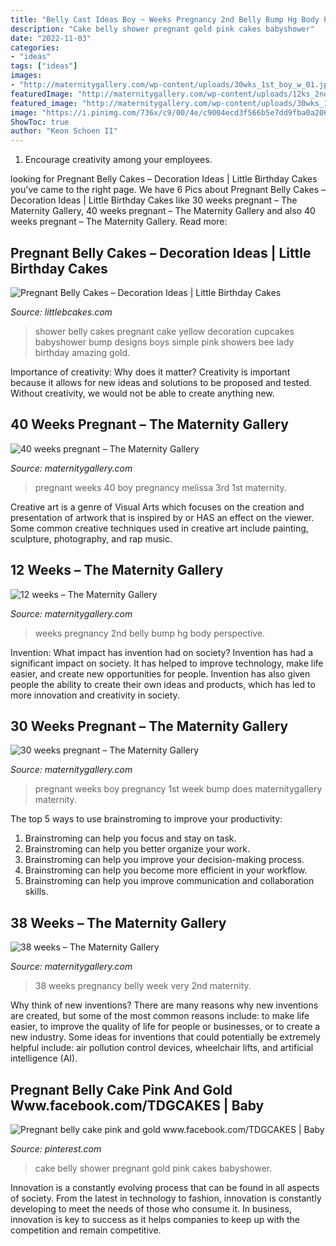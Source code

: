 ```yaml
---
title: "Belly Cast Ideas Boy ~ Weeks Pregnancy 2nd Belly Bump Hg Body Perspective"
description: "Cake belly shower pregnant gold pink cakes babyshower"
date: "2022-11-03"
categories:
- "ideas"
tags: ["ideas"]
images:
- "http://maternitygallery.com/wp-content/uploads/30wks_1st_boy_w_01.jpg"
featuredImage: "http://maternitygallery.com/wp-content/uploads/12ks_2nd_grl_lee_01.jpg"
featured_image: "http://maternitygallery.com/wp-content/uploads/30wks_1st_boy_w_01.jpg"
image: "https://i.pinimg.com/736x/c9/00/4e/c9004ecd3f566b5e7dd9fba0a2062158.jpg"
ShowToc: true
author: "Keon Schoen II"
---
```



1. Encourage creativity among your employees.

	

		
looking for Pregnant Belly Cakes – Decoration Ideas | Little Birthday Cakes you've came to the right page. We have 6 Pics about Pregnant Belly Cakes – Decoration Ideas | Little Birthday Cakes like 30 weeks pregnant – The Maternity Gallery, 40 weeks pregnant – The Maternity Gallery and also 40 weeks pregnant – The Maternity Gallery. Read more:
		
    
## Pregnant Belly Cakes – Decoration Ideas | Little Birthday Cakes

<img loading=lazy src="http://www.littlebcakes.com/wp-content/uploads/2014/01/Pregnant-Belly-Cakes-Pictures.jpg" onerror="this.onerror=null;this.src='https://tse3.mm.bing.net/th?id=OIP.VPN1kEt4y-KvJsQhC56ErgHaJ4&amp;pid=15.1';" alt="Pregnant Belly Cakes – Decoration Ideas | Little Birthday Cakes">

_Source: littlebcakes.com_

>shower belly cakes pregnant cake yellow decoration cupcakes babyshower bump designs boys simple pink showers bee lady birthday amazing gold. 

	

Importance of creativity: Why does it matter?
Creativity is important because it allows for new ideas and solutions to be proposed and tested. Without creativity, we would not be able to create anything new.

    
## 40 Weeks Pregnant – The Maternity Gallery

<img loading=lazy src="http://maternitygallery.com/wp-content/uploads/40wks_3rd_boy_melissa_01.jpg" onerror="this.onerror=null;this.src='https://tse1.mm.bing.net/th?id=OIP.2bXKQPg98jroDDjFsXjSygHaNK&amp;pid=15.1';" alt="40 weeks pregnant – The Maternity Gallery">

_Source: maternitygallery.com_

>pregnant weeks 40 boy pregnancy melissa 3rd 1st maternity. 

	

Creative art is a genre of Visual Arts which focuses on the creation and presentation of artwork that is inspired by or HAS an effect on the viewer. Some common creative techniques used in creative art include painting, sculpture, photography, and rap music.

    
## 12 Weeks – The Maternity Gallery

<img loading=lazy src="http://maternitygallery.com/wp-content/uploads/12ks_2nd_grl_lee_01.jpg" onerror="this.onerror=null;this.src='https://tse1.mm.bing.net/th?id=OIP.RrDoF0TGDlWMpWAvd1wFZAHaNI&amp;pid=15.1';" alt="12 weeks – The Maternity Gallery">

_Source: maternitygallery.com_

>weeks pregnancy 2nd belly bump hg body perspective. 

	

Invention: What impact has invention had on society?
Invention has had a significant impact on society. It has helped to improve technology, make life easier, and create new opportunities for people. Invention has also given people the ability to create their own ideas and products, which has led to more innovation and creativity in society.

    
## 30 Weeks Pregnant – The Maternity Gallery

<img loading=lazy src="http://maternitygallery.com/wp-content/uploads/30wks_1st_boy_w_01.jpg" onerror="this.onerror=null;this.src='https://tse1.mm.bing.net/th?id=OIP.ejYMN_22jl9teGp4XJlK-AHaJ4&amp;pid=15.1';" alt="30 weeks pregnant – The Maternity Gallery">

_Source: maternitygallery.com_

>pregnant weeks boy pregnancy 1st week bump does maternitygallery maternity. 

	

The top 5 ways to use brainstroming to improve your productivity:
1. Brainstroming can help you focus and stay on task.
2. Brainstroming can help you better organize your work.
3. Brainstroming can help you improve your decision-making process.
4. Brainstroming can help you become more efficient in your workflow.
5. Brainstroming can help you improve communication and collaboration skills.

    
## 38 Weeks – The Maternity Gallery

<img loading=lazy src="http://maternitygallery.com/wp-content/uploads/38ks_2nd_grl_lee_02.jpg" onerror="this.onerror=null;this.src='https://tse1.mm.bing.net/th?id=OIP.RYXQN8Thg1UZ4f1QHYihCAHaJ4&amp;pid=15.1';" alt="38 weeks – The Maternity Gallery">

_Source: maternitygallery.com_

>38 weeks pregnancy belly week very 2nd maternity. 

	

Why think of new inventions?
There are many reasons why new inventions are created, but some of the most common reasons include: to make life easier, to improve the quality of life for people or businesses, or to create a new industry. Some ideas for inventions that could potentially be extremely helpful include: air pollution control devices, wheelchair lifts, and artificial intelligence (AI).

    
## Pregnant Belly Cake Pink And Gold Www.facebook.com/TDGCAKES | Baby

<img loading=lazy src="https://i.pinimg.com/736x/c9/00/4e/c9004ecd3f566b5e7dd9fba0a2062158.jpg" onerror="this.onerror=null;this.src='https://tse4.mm.bing.net/th?id=OIP.lTeLi17nc-OkqxmqsdIyTQHaJ3&amp;pid=15.1';" alt="Pregnant belly cake pink and gold www.facebook.com/TDGCAKES | Baby">

_Source: pinterest.com_

>cake belly shower pregnant gold pink cakes babyshower. 

	

Innovation is a constantly evolving process that can be found in all aspects of society. From the latest in technology to fashion, innovation is constantly developing to meet the needs of those who consume it. In business, innovation is key to success as it helps companies to keep up with the competition and remain competitive.

